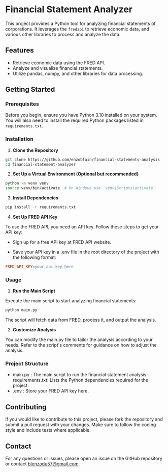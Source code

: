 # Financial Statement Analyzer

This project provides a Python tool for analyzing financial statements of corporations. It leverages the `fredapi` to retrieve economic data, and various other libraries to process and analyze the data.

## Features

- Retrieve economic data using the FRED API.
- Analyze and visualize financial statements.
- Utilize pandas, numpy, and other libraries for data processing.

## Getting Started

### Prerequisites

Before you begin, ensure you have Python 3.10 installed on your system. You will also need to install the required Python packages listed in `requirements.txt`.

### Installation

1. **Clone the Repository**

```bash
git clone https://github.com/enzoblain/financial-statements-analysis
cd financial-statement-analyzer
```
2. **Set Up a Virtual Environment (Optional but recommended)**

```bash
python -m venv venv
source venv/bin/activate  # On Windows use `venv\Scripts\activate`
```
3. **Install Dependencies**

```bash
pip install -r requirements.txt
```
4. **Set Up FRED API Key**

To use the FRED API, you need an API key. Follow these steps to get your API key:

- Sign up for a free API key at FRED API website.

- Save your API key in a .env file in the root directory of the project with the following format:

```makefile
FRED_API_KEY=your_api_key_here
```

### Usage

1. **Run the Main Script**

Execute the main script to start analyzing financial statements:

```bash
python main.py
```
The script will fetch data from FRED, process it, and output the analysis.

2. **Customize Analysis**

You can modify the main.py file to tailor the analysis according to your needs. Refer to the script's comments for guidance on how to adjust the analysis.

### Project Structure
- main.py : The main script to run the financial statement analysis.
requirements.txt: Lists the Python dependencies required for the project.
- .env : Store your FRED API key here.

## Contributing
If you would like to contribute to this project, please fork the repository and submit a pull request with your changes. Make sure to follow the coding style and include tests where applicable.

## Contact
For any questions or issues, please open an issue on the GitHub repository or contact blenzodu57@gmail.com.
